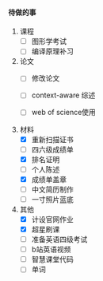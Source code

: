 #### 待做的事

1. 课程
   - [ ] 图形学考试
   - [ ] 编译原理补习
2. 论文
   - [ ] 修改论文

   - [ ] context-aware 综述
   - [ ] web of science使用
3. 材料
   - [x] 重新扫描证书
   - [ ] 四六级成绩单
   - [x] 排名证明
   - [ ] 个人陈述
   - [x] 成绩单盖章
   - [ ] 中文简历制作
   - [ ] 一寸照片蓝底
4. 其他
   - [x] 计设官网作业
   - [x] 超星刷课
   - [ ] 准备英语四级考试
   - [ ] b站英语视频
   - [ ] 智慧课堂代码
   - [ ] 单词